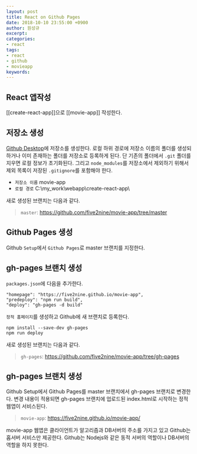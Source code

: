 ```yaml
---
layout: post
title: React on Github Pages
date: 2018-10-10 23:55:00 +0900
author: 원성규
excerpt: 
categories:
- react
tags:
- react
- github
- movieapp
keywords:
---
```


## React 앱작성

[[create-react-app]]으로 [[movie-app]] 작성한다.

## 저장소 생성

[Github Desktop][1]에 저장소를 생성한다. 로컬 하위 경로에 저장소 이름의 폴더를 생성되하거나 이미 존재하는 폴더를 저장소로 등록하게 된다. 단 기존의 폴더에서 `.git` 폴더를 지우면 로컬 정보가 초기화된다. 그리고 `node_modules`를 저장소에서 제외하기 위해서 제외 목록이 저장된 `.gitignore`를 포함해야 한다.

- `저장소 이름` movie-app
- `로컬 경로` C:\my_work\webapp\create-react-app\

새로 생성된 브랜치는 다음과 같다.

>`master`: https://github.com/five2nine/movie-app/tree/master

## Github Pages 생성

Github `Setup`에서 `Github Pages`로 master 브랜치를 지정한다.

## gh-pages 브랜치 생성

`packages.json`에 다음을 추가한다.
```
"homepage": "https://five2nine.github.io/movie-app",
"predeploy": "npm run build",
"deploy": "gh-pages -d build"
```

`정적 홈페이지`를 생성하고 Github에 새 브랜치로 등록한다.
```
npm install --save-dev gh-pages
npm run deploy
```

새로 생성된 브랜치는 다음과 같다.
>`gh-pages`: https://github.com/five2nine/movie-app/tree/gh-pages

## gh-pages 브랜치 생성

Github Setup에서 Github Pages를 master 브랜치에서 gh-pages 브랜치로 변경한다. 변경 내용이 적용되면 gh-pages 브랜치에 업로드된 index.html로 시작하는 정적 웹앱이 서비스된다.

>`movie-app`: https://five2nine.github.io/movie-app/

movie-app 웹앱은 클라이언트가 알고리즘과 DB서버의 주소를 가지고 있고 Github는 홉서버 서비스만 제공한다. Github는 Nodejs와 같은 동적 서버의 역할이나 DB서버의 역할을 하지 못한다.


[1]:https://desktop.github.com/


